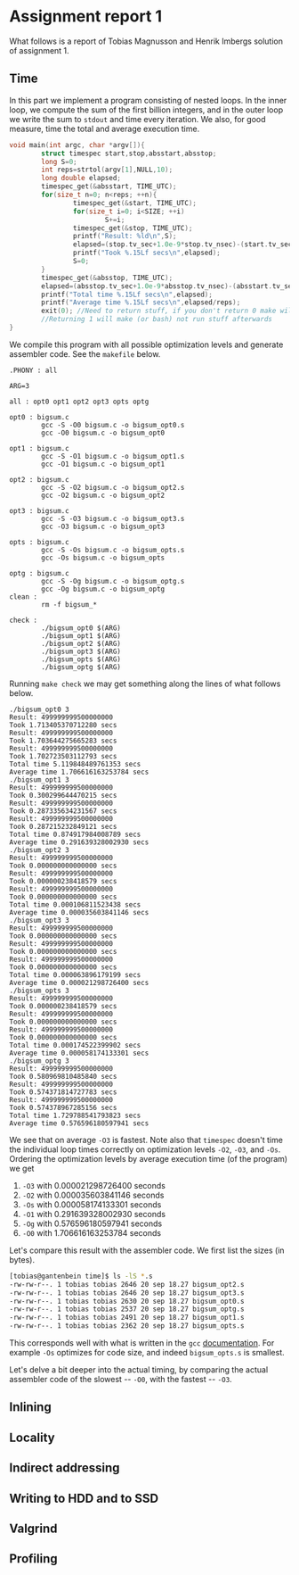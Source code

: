 <script type="text/javascript" async
  src="https://cdn.mathjax.org/mathjax/latest/MathJax.js?config=TeX-MML-AM_CHTML">
</script>

# Assignment report 1

What follows is a report of Tobias Magnusson and Henrik Imbergs solution of assignment 1.

## Time

In this part we implement a program consisting of nested loops. In the inner loop, we compute the sum of the first billion integers, and in the outer loop we write the sum to `stdout` and time every iteration. We also, for good measure, time the total and average execution time.

~~~C
void main(int argc, char *argv[]){
        struct timespec start,stop,absstart,absstop;
        long S=0;
        int reps=strtol(argv[1],NULL,10);
        long double elapsed;
        timespec_get(&absstart, TIME_UTC);
        for(size_t n=0; n<reps; ++n){
                timespec_get(&start, TIME_UTC);
                for(size_t i=0; i<SIZE; ++i)
                        S+=i;
                timespec_get(&stop, TIME_UTC);
                printf("Result: %ld\n",S);
                elapsed=(stop.tv_sec+1.0e-9*stop.tv_nsec)-(start.tv_sec+1.0e-9*start.tv_nsec);
                printf("Took %.15Lf secs\n",elapsed);
                S=0;
        }
        timespec_get(&absstop, TIME_UTC);
        elapsed=(absstop.tv_sec+1.0e-9*absstop.tv_nsec)-(absstart.tv_sec+1.0e-9*absstart.tv_nsec);
        printf("Total time %.15Lf secs\n",elapsed);
        printf("Average time %.15Lf secs\n",elapsed/reps);
        exit(0); //Need to return stuff, if you don't return 0 make will assume error
        //Returning 1 will make (or bash) not run stuff afterwards
}
~~~

We compile this program with all possible optimization levels and generate assembler code. See the `makefile` below.

~~~make
.PHONY : all

ARG=3

all : opt0 opt1 opt2 opt3 opts optg

opt0 : bigsum.c
        gcc -S -O0 bigsum.c -o bigsum_opt0.s
        gcc -O0 bigsum.c -o bigsum_opt0

opt1 : bigsum.c
        gcc -S -O1 bigsum.c -o bigsum_opt1.s
        gcc -O1 bigsum.c -o bigsum_opt1

opt2 : bigsum.c
        gcc -S -O2 bigsum.c -o bigsum_opt2.s
        gcc -O2 bigsum.c -o bigsum_opt2

opt3 : bigsum.c
        gcc -S -O3 bigsum.c -o bigsum_opt3.s
        gcc -O3 bigsum.c -o bigsum_opt3

opts : bigsum.c
        gcc -S -Os bigsum.c -o bigsum_opts.s
        gcc -Os bigsum.c -o bigsum_opts

optg : bigsum.c
        gcc -S -Og bigsum.c -o bigsum_optg.s
        gcc -Og bigsum.c -o bigsum_optg
clean :
        rm -f bigsum_*

check :
        ./bigsum_opt0 $(ARG)
        ./bigsum_opt1 $(ARG)
        ./bigsum_opt2 $(ARG)
        ./bigsum_opt3 $(ARG)
        ./bigsum_opts $(ARG)
        ./bigsum_optg $(ARG)
~~~

Running `make check` we may get something along the lines of what follows below.

~~~
./bigsum_opt0 3
Result: 499999999500000000
Took 1.713405370712280 secs
Result: 499999999500000000
Took 1.703644275665283 secs
Result: 499999999500000000
Took 1.702723503112793 secs
Total time 5.119848489761353 secs
Average time 1.706616163253784 secs
./bigsum_opt1 3
Result: 499999999500000000
Took 0.300299644470215 secs
Result: 499999999500000000
Took 0.287335634231567 secs
Result: 499999999500000000
Took 0.287215232849121 secs
Total time 0.874917984008789 secs
Average time 0.291639328002930 secs
./bigsum_opt2 3
Result: 499999999500000000
Took 0.000000000000000 secs
Result: 499999999500000000
Took 0.000000238418579 secs
Result: 499999999500000000
Took 0.000000000000000 secs
Total time 0.000106811523438 secs
Average time 0.000035603841146 secs
./bigsum_opt3 3
Result: 499999999500000000
Took 0.000000000000000 secs
Result: 499999999500000000
Took 0.000000000000000 secs
Result: 499999999500000000
Took 0.000000000000000 secs
Total time 0.000063896179199 secs
Average time 0.000021298726400 secs
./bigsum_opts 3
Result: 499999999500000000
Took 0.000000238418579 secs
Result: 499999999500000000
Took 0.000000000000000 secs
Result: 499999999500000000
Took 0.000000000000000 secs
Total time 0.000174522399902 secs
Average time 0.000058174133301 secs
./bigsum_optg 3
Result: 499999999500000000
Took 0.580969810485840 secs
Result: 499999999500000000
Took 0.574371814727783 secs
Result: 499999999500000000
Took 0.574378967285156 secs
Total time 1.729788541793823 secs
Average time 0.576596180597941 secs
~~~

We see that on average `-O3` is fastest. Note also that `timespec` doesn't time the individual loop times correctly on optimization levels `-O2`, `-O3`, and `-Os`. Ordering the optimization levels by average execution time (of the program) we get

1. `-O3` with 0.000021298726400 seconds
2. `-O2` with 0.000035603841146 seconds
3. `-Os` with 0.000058174133301 seconds
4. `-O1` with 0.291639328002930 seconds
5. `-Og` with 0.576596180597941 seconds
6. `-O0` with 1.706616163253784 seconds

Let's compare this result with the assembler code. We first list the sizes (in bytes).

~~~bash
[tobias@gantenbein time]$ ls -lS *.s
-rw-rw-r--. 1 tobias tobias 2646 20 sep 18.27 bigsum_opt2.s
-rw-rw-r--. 1 tobias tobias 2646 20 sep 18.27 bigsum_opt3.s
-rw-rw-r--. 1 tobias tobias 2630 20 sep 18.27 bigsum_opt0.s
-rw-rw-r--. 1 tobias tobias 2537 20 sep 18.27 bigsum_optg.s
-rw-rw-r--. 1 tobias tobias 2491 20 sep 18.27 bigsum_opt1.s
-rw-rw-r--. 1 tobias tobias 2362 20 sep 18.27 bigsum_opts.s
~~~

This corresponds well with what is written in the `gcc` [documentation](https://gcc.gnu.org/onlinedocs/gcc-8.2.0/gcc/Optimize-Options.html#Optimize-Options). For example `-Os` optimizes for code size, and indeed `bigsum_opts.s` is smallest.

Let's delve a bit deeper into the actual timing, by comparing the actual assembler code of the slowest -- `-O0`, with the fastest -- `-O3`.


## Inlining

## Locality

## Indirect addressing

## Writing to HDD and to SSD

## Valgrind

## Profiling
